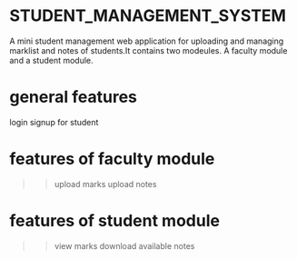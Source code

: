 # STUDENT_MANAGEMENT_SYSTEM


A mini student management web application for uploading and managing marklist and notes of students.It contains two modeules. A faculty module and a student module.

general features
=================
login 
signup for student

features of faculty module
==========================
>> upload marks
>> upload notes


features of student module
==========================
>> view marks
>> download available notes
